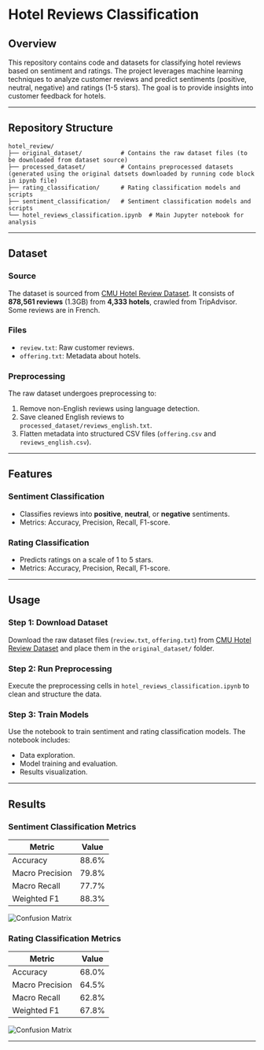 # Hotel Reviews Classification

## Overview

This repository contains code and datasets for classifying hotel reviews based on sentiment and ratings. The project leverages machine learning techniques to analyze customer reviews and predict sentiments (positive, neutral, negative) and ratings (1-5 stars). The goal is to provide insights into customer feedback for hotels.

---

## Repository Structure

```
hotel_review/
├── original_dataset/           # Contains the raw dataset files (to be downloaded from dataset source)
├── processed_dataset/          # Contains preprocessed datasets (generated using the original datsets downloaded by running code block in ipynb file)
├── rating_classification/      # Rating classification models and scripts 
├── sentiment_classification/   # Sentiment classification models and scripts
└── hotel_reviews_classification.ipynb  # Main Jupyter notebook for analysis
```

---

## Dataset

### Source
The dataset is sourced from [CMU Hotel Review Dataset](https://www.cs.cmu.edu/~jiweil/html/hotel-review.html). It consists of **878,561 reviews** (1.3GB) from **4,333 hotels**, crawled from TripAdvisor. Some reviews are in French.

### Files
- `review.txt`: Raw customer reviews.
- `offering.txt`: Metadata about hotels.

### Preprocessing
The raw dataset undergoes preprocessing to:
1. Remove non-English reviews using language detection.
2. Save cleaned English reviews to `processed_dataset/reviews_english.txt`.
3. Flatten metadata into structured CSV files (`offering.csv` and `reviews_english.csv`).

---

## Features

### Sentiment Classification
- Classifies reviews into **positive**, **neutral**, or **negative** sentiments.
- Metrics: Accuracy, Precision, Recall, F1-score.

### Rating Classification
- Predicts ratings on a scale of 1 to 5 stars.
- Metrics: Accuracy, Precision, Recall, F1-score.

---

## Usage

### Step 1: Download Dataset
Download the raw dataset files (`review.txt`, `offering.txt`) from [CMU Hotel Review Dataset](https://www.cs.cmu.edu/~jiweil/html/hotel-review.html) and place them in the `original_dataset/` folder.

### Step 2: Run Preprocessing
Execute the preprocessing cells in `hotel_reviews_classification.ipynb` to clean and structure the data.

### Step 3: Train Models
Use the notebook to train sentiment and rating classification models. The notebook includes:
- Data exploration.
- Model training and evaluation.
- Results visualization.

---

## Results

### Sentiment Classification Metrics
| Metric               | Value   |
|----------------------|---------|
| Accuracy             | 88.6%   |
| Macro Precision      | 79.8%   |
| Macro Recall         | 77.7%   |
| Weighted F1          | 88.3%   |

![Confusion Matrix](path/to/confusion_matrix_image.png)

### Rating Classification Metrics 
| Metric               | Value   |
|----------------------|---------|
| Accuracy             | 68.0%   |
| Macro Precision      | 64.5%   |
| Macro Recall         | 62.8%   |
| Weighted F1          | 67.8%   |

![Confusion Matrix](path/to/confusion_matrix_image.png)

---
